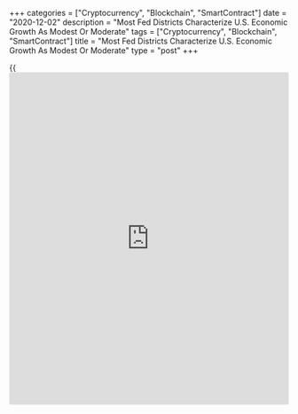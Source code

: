 +++
categories = ["Cryptocurrency", "Blockchain", "SmartContract"]
date = "2020-12-02"
description = "Most Fed Districts Characterize U.S. Economic Growth As Modest Or Moderate"
tags = ["Cryptocurrency", "Blockchain", "SmartContract"]
title = "Most Fed Districts Characterize U.S. Economic Growth As Modest Or Moderate"
type = "post"
+++

{{<iframe id="large-banner" src="https://www.bounty.group/#slide=24.0" width="100%" height="600" scrolling="no" style="border: 0px solid rgb(216, 221, 230); border-radius: 3px;">}}

Economic growth in the U.S. has been characterized as modest or moderate
by most Federal Reserve districts, according to the Fed's Beige Book
released on Wednesday.

However, the Fed said four of the twelve districts described little or
no growth, and five narratives noted that activity remained below pre-
pandemic levels for at least some sectors.

The central bank also cautioned that Philadelphia and three of the four
Midwestern Districts observed that activity began to slow in early
November as new [coronavirus][1] cases surged.

A compilation of anecdotal evidence on economic conditions in the twelve
Fed districts, the Beige Book is typically released about two weeks
before the next monetary [policy](https://www.fintechee.com/policy/) meeting.

The Fed said reports from the districts tended to indicate higher-than-
average growth of manufacturing, distribution and logistics,
homebuilding, and existing home sales, although not without disruptions.

Banking [contact](https://www.playgroundfx.com/contact/)s in numerous districts also reported some deterioration
of loan portfolios, particularly for commercial lending into the retail
and leisure and hospitality sectors, the Fed said.

The Beige Book said nearly all Fed districts reported job growth, but
for most, the pace was slow, at best, and the recovery remained
incomplete.

Looking ahead, the central bank said that most districts reported that
firms' outlook for the [economy][2] remained positive.

Optimism has waned, however, with many [contact](https://www.playgroundfx.com/contact/)s citing concerns over the
recent pandemic wave, mandated restrictions and the looming expiration
dates for unemployment benefits and for moratoriums on evictions and
foreclosures.

For comments and feedback [contact](https://www.playgroundfx.com/contact/): editorial@rtt[news](https://www.letsplayfx.com/blog/forex-news-website/).com

[Economic News][2]

 **What parts of the world are seeing the best (and worst) economic
performances lately? Click[here][3] to check out our [Econ Scorecard][3]
and find out! See up-to-the-moment [ranking](https://www.playgroundfx.com/blog/crypto-exchange-ranking/)s for the best and worst
performers in [GDP][4], [unemployment rate][5], [inflation][6] and much
more.**

   1. www.rtt[news](https://www.letsplayfx.com/blog/forex-news-website/).com/list/coronavirus.aspx
   2. www.rtt[news](https://www.letsplayfx.com/blog/forex-news-website/).com/Content/EconomicNews.aspx
   3. www.rtt[news](https://www.letsplayfx.com/blog/forex-news-website/).com/economic-scorecard/world-rank/industrial-production/highest-performance.aspx
   4. www.rtt[news](https://www.letsplayfx.com/blog/forex-news-website/).com/economic-scorecard/world-rank/GDP/highest-performance.aspx
   5. www.rtt[news](https://www.letsplayfx.com/blog/forex-news-website/).com/economic-scorecard/world-rank/unemployment-rate/lowest-performance.aspx
   6. www.rtt[news](https://www.letsplayfx.com/blog/forex-news-website/).com/economic-scorecard/world-rank/CPI/highest-performance.aspx